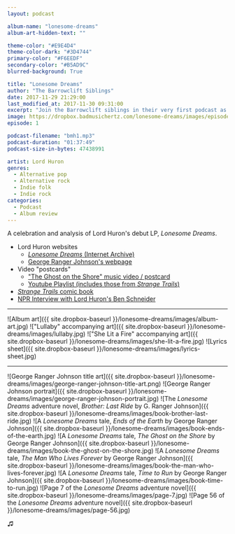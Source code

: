 ```yaml
---
layout: podcast

album-name: "lonesome-dreams"
album-art-hidden-text: ""

theme-color: "#E9E4D4"
theme-color-dark: "#3D4744"
primary-color: "#F6EEDF"
secondary-color: "#B5AD9C"
blurred-background: True

title: "Lonesome Dreams"
author: "The Barrowclift Siblings"
date: 2017-11-29 21:29:00
last_modified_at: 2017-11-30 09:31:00
excerpt: "Join the Barrowclift siblings in their very first podcast as they analyze and celebrate Lord Huron’s debut LP, “Lonesome Dreams”."
image: https://dropbox.badmusichertz.com/lonesome-dreams/images/episode-art.jpg
episode: 1

podcast-filename: "bmh1.mp3"
podcast-duration: "01:37:49"
podcast-size-in-bytes: 47438991

artist: Lord Huron
genres:
  - Alternative pop
  - Alternative rock
  - Indie folk
  - Indie rock
categories:
  - Podcast
  - Album review
---
```


A celebration and analysis of Lord Huron's debut LP, *Lonesome Dreams*.

* Lord Huron websites
	- [*Lonesome Dreams* (Internet Archive)](https://web.archive.org/web/20121201170541/http://www.lordhuron.com/)
	- [George Ranger Johnson's webpage](http://www.georgerangerjohnson.com)
* Video "postcards"
	- ["The Ghost on the Shore" music video / postcard](https://www.youtube.com/watch?v=BCYmDwAckNg)
	- [Youtube Playlist (includes those from *Strange Trails*)](https://www.youtube.com/playlist?list=PL26E088D7793E1C27)
* [*Strange Trails* comic book](https://www.merchbar.com/rock-alternative/lord-huron/lord-huron-strange-trails-comic-book)
* [NPR Interview with Lord Huron's Ben Schneider](http://www.npr.org/2015/04/06/397364256/lord-huron-wants-you-to-dance-at-the-apocalypse)

-----------

![Album art]({{ site.dropbox-baseurl }}/lonesome-dreams/images/album-art.jpg)
!["Lullaby" accompanying art]({{ site.dropbox-baseurl }}/lonesome-dreams/images/lullaby.jpg)
!["She Lit a Fire" accompanying art]({{ site.dropbox-baseurl }}/lonesome-dreams/images/she-lit-a-fire.jpg)
![Lyrics sheet]({{ site.dropbox-baseurl }}/lonesome-dreams/images/lyrics-sheet.jpg)

-----------

![George Ranger Johnson title art]({{ site.dropbox-baseurl }}/lonesome-dreams/images/george-ranger-johnson-title-art.png)
![George Ranger Johnson portrait]({{ site.dropbox-baseurl }}/lonesome-dreams/images/george-ranger-johnson-portrait.jpg)
![The *Lonesome Dreams* adventure novel, *Brother: Last Ride* by G. Ranger Johnson]({{ site.dropbox-baseurl }}/lonesome-dreams/images/book-brother-last-ride.jpg)
![A *Lonesome Dreams* tale, *Ends of the Earth* by George Ranger Johnson]({{ site.dropbox-baseurl }}/lonesome-dreams/images/book-ends-of-the-earth.jpg)
![A *Lonesome Dreams* tale, *The Ghost on the Shore* by George Ranger Johnson]({{ site.dropbox-baseurl }}/lonesome-dreams/images/book-the-ghost-on-the-shore.jpg)
![A *Lonesome Dreams* tale, *The Man Who Lives Forever* by George Ranger Johnson]({{ site.dropbox-baseurl }}/lonesome-dreams/images/book-the-man-who-lives-forever.jpg)
![A *Lonesome Dreams* tale, *Time to Run* by George Ranger Johnson]({{ site.dropbox-baseurl }}/lonesome-dreams/images/book-time-to-run.jpg)
![Page 7 of the *Lonesome Dreams* adventure novel]({{ site.dropbox-baseurl }}/lonesome-dreams/images/page-7.jpg)
![Page 56 of the *Lonesome Dreams* adventure novel]({{ site.dropbox-baseurl }}/lonesome-dreams/images/page-56.jpg)

♫︎